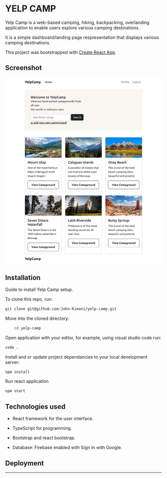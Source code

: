 # YELP CAMP

Yelp Camp is a web-based camping, hiking, backpacking, overlanding application to enable users explore various camping destinations. 

It is a simple dashboard/landing page respresentation that displays various camping destinations. 

This project was bootstrapped with [Create React App](https://github.com/facebook/create-react-app).

## Screenshot

![Landing Page](./public/yelp-camp-landing-page.png)

## Installation
Guide to install Yelp Camp setup.

To clone this repo, run:
```bash
git clone git@github.com:John-Kimani/yelp-camp.git
```
Move into the cloned directory:
```bash
    cd yelp-camp
```
Open application with your editor, for example, using visual studio code run:
```bash
code .
```

Install and or update project dependancies to your local development server:
```bash
npm install
```

Run react application
```bash
npm start
```

## Technologies used
- React framework for the user interface.
- TypeScript for programming.


- Bootstrap and react bootstrap.
- Database: Firebase enabled with Sign In with Google.

## Deployment
---

